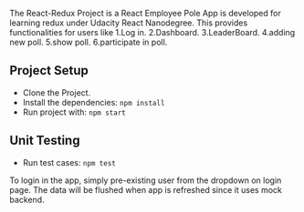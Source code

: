The React-Redux Project is a React Employee Pole App is developed for learning redux under Udacity React Nanodegree. This provides functionalities for users like 
1.Log in.
2.Dashboard.
3.LeaderBoard.
4.adding new poll.
5.show poll.
6.participate in poll.
## Project Setup

- Clone the Project.
- Install the dependencies: `npm install`
- Run project with: `npm start`
## Unit Testing
- Run test cases: `npm test`

To login in the app, simply pre-existing user from the dropdown on login page.
The data will be flushed when app is refreshed since it uses mock backend.